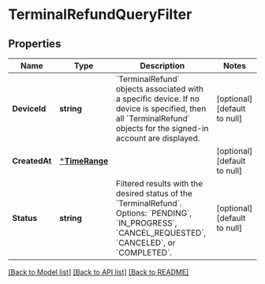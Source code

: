 # TerminalRefundQueryFilter

## Properties
Name | Type | Description | Notes
------------ | ------------- | ------------- | -------------
**DeviceId** | **string** | &#x60;TerminalRefund&#x60; objects associated with a specific device. If no device is specified, then all &#x60;TerminalRefund&#x60; objects for the signed-in account are displayed. | [optional] [default to null]
**CreatedAt** | [***TimeRange**](TimeRange.md) |  | [optional] [default to null]
**Status** | **string** | Filtered results with the desired status of the &#x60;TerminalRefund&#x60;. Options: &#x60;PENDING&#x60;, &#x60;IN_PROGRESS&#x60;, &#x60;CANCEL_REQUESTED&#x60;, &#x60;CANCELED&#x60;, or &#x60;COMPLETED&#x60;. | [optional] [default to null]

[[Back to Model list]](../README.md#documentation-for-models) [[Back to API list]](../README.md#documentation-for-api-endpoints) [[Back to README]](../README.md)

